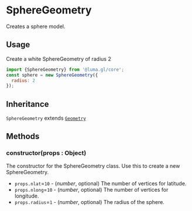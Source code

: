 # SphereGeometry

Creates a sphere model.

## Usage

Create a white SphereGeometry of radius 2

```js
import {SphereGeometry} from '@luma.gl/core';
const sphere = new SphereGeometry({
  radius: 2
});
```

## Inheritance

`SphereGeometry` extends [`Geometry`](/docs/api-reference/core/geometry.md)

## Methods

### constructor(props : Object)

The constructor for the SphereGeometry class. Use this to create a new SphereGeometry.

* `props.nlat`=`10` - (*number*, optional) The number of vertices for latitude.
* `props.nlong`=`10` - (*number*, optional) The number of vertices for longitude.
* `props.radius`=`1` - (*number*, optional) The radius of the sphere.
